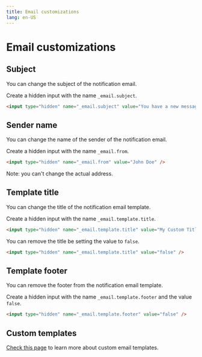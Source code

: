```yaml
---
title: Email customizations
lang: en-US
---
```


# Email customizations

## Subject

You can change the subject of the notification email.

Create a hidden input with the name `_email.subject`.

```html
<input type="hidden" name="_email.subject" value="You have a new message!" />
```

## Sender name

You can change the name of the sender of the notification email.

Create a hidden input with the name `_email.from`.

```html
<input type="hidden" name="_email.from" value="John Doe" />
```

Note: you can't change the actual address.

## Template title

You can change the title of the notification email template.

Create a hidden input with the name `_email.template.title`.

```html
<input type="hidden" name="_email.template.title" value="My Custom Title" />
```

You can remove the title be setting the value to `false`.

```html
<input type="hidden" name="_email.template.title" value="false" />
```

## Template footer

You can remove the footer from the notification email template.

Create a hidden input with the name `_email.template.footer` and the value `false`.

```html
<input type="hidden" name="_email.template.footer" value="false" />
```

## Custom templates

[Check this page](/dashboard/email-notification-settings.html#custom-templates) to learn more about custom email templates.
